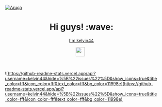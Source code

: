 [![Aruga](https://github.com/kelvin44/kelvin44/blob/main/images/github-banner.jpg?raw=true)](https://github.com/kelvin44/kelvin44)
<h1 align='center'> Hi guys! :wave:</h1>
<p align='center'><a href="https://www.arugaz.my.id" targer="_blank">I'm kelvin44</a></p>
<p align='center'>
<a href="https://instagram.com/ff.kelvin15"><img height="30" src="https://github.com/kelvin44/kelvin44/blob/main/images/instagram.svg?raw=true"></a>&nbsp;&nbsp;
</p><br/>


![https://github-readme-stats.vercel.app/api?username=kelvin44&hide=%5B%22issues%22%5D&show_icons=true&title_color=fff&icon_color=fff&text_color=fff&bg_color=11998e](https://github-readme-stats.vercel.app/api?username=kelvin44&hide=%5B%22issues%22%5D&show_icons=true&title_color=fff&icon_color=fff&text_color=fff&bg_color=11998e)
